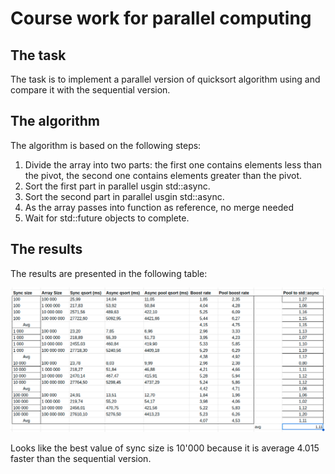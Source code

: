 # Course work for parallel computing

## The task

The task is to implement a parallel version of quicksort algorithm using and compare it with the sequential version.

## The algorithm

The algorithm is based on the following steps:
1. Divide the array into two parts: the first one contains elements less than the pivot, the second one contains elements greater than the pivot.
2. Sort the first part in parallel usgin std::async.
3. Sort the second part in parallel usgin std::async.
4. As the array passes into function as reference, no merge needed
5. Wait for std::future objects to complete.

## The results

The results are presented in the following table:

![Results](img/stats.png)

Looks like the best value of sync size is 10'000 because it is average 4.015 faster than the sequential version.
